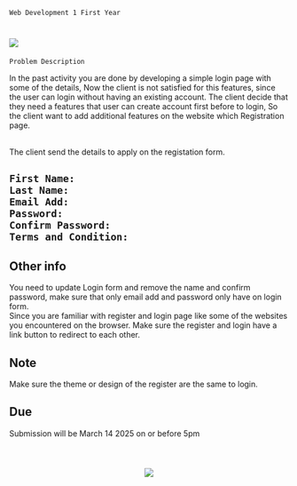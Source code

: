 `Web Development 1 First Year`

<h1 align="left">
   <img src="https://readme-typing-svg.herokuapp.com?font=Hack+Nerd+Font&pause=2000&weight=500&size=30&color=00F7E4&repeat=true&width=600&height=50&lines=Midterm+Examination;" />
</h1>

`Problem Description`

In the past activity you are done by developing a simple login page with some of the details, Now the client is not satisfied for this features, since the user can login without having an existing account.
The client decide that they need a features that user can create account first before to login, So the client want to add additional features on the website which Registration page.

<br>
The client send the details to apply on the registation form.

`First Name: 
`
<br>
`Last Name: `
<br>
`Email Add: `
<br>
`Password: `
<br>
`Confirm Password: `
<br>
`Terms and Condition: `
<br>
---

## Other info

You need to update Login form and remove the name and confirm password, make sure that only email add and password only have on login form.
<br>
Since you are familiar with register and login page like some of the websites you encountered on the browser. Make sure the register and login have a link button to redirect to each other.

## Note

Make sure the theme or design of the register are the same to login.

## Due

Submission will be March 14 2025 on or before 5pm

<br>
<h3 align="center">
   <img src="https://readme-typing-svg.herokuapp.com?font=Fira+Code&duration=3500&pause=1000&color=F7F400&center=true&vCenter=true&lines=Good+Luck!;God+Bless%F0%9F%98%87;" />
</h3>
